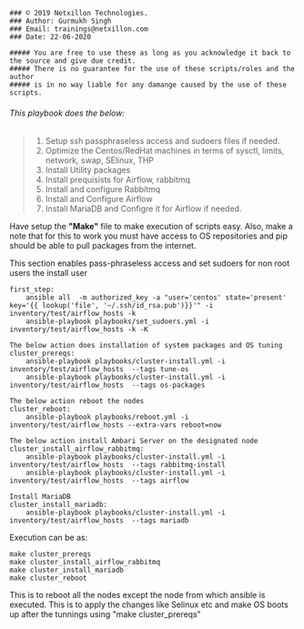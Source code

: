 ```
### © 2019 Netxillon Technologies.
### Author: Gurmukh Singh
### Email: trainings@netxillon.com
### Date: 22-06-2020
```
```
##### You are free to use these as long as you acknowledge it back to the source and give due credit.
##### There is no guarantee for the use of these scripts/roles and the author
##### is in no way liable for any damange caused by the use of these scripts.
```
###### This playbook does the below:

>1. Setup ssh passphraseless access and sudoers files if needed.
>2. Optimize the Centos/RedHat machines in terms of sysctl, limits, network, swap, SElinux, THP
>3. Install Utility packages
>4. Install prequisists for Airflow, rabbitmq
>5. Install and configure Rabbitmq
>6. Install and Configure Airflow
>7. Install MariaDB and Configre it for Airflow if needed.


Have setup the **"Make"** file to make execution of scripts easy. Also, make a note that for this to work you must have access to OS repositories
and pip should be able to pull packages from the internet.

This section enables pass-phraseless access and set sudoers for non root users the install user
```
first_step:
	ansible all  -m authorized_key -a "user='centos' state='present' key='{{ lookup('file', '~/.ssh/id_rsa.pub')}}'" -i inventory/test/airflow_hosts -k
	ansible-playbook playbooks/set_sudoers.yml -i inventory/test/airflow_hosts -k -K

The below action does installation of system packages and OS tuning
cluster_prereqs:
	ansible-playbook playbooks/cluster-install.yml -i inventory/test/airflow_hosts  --tags tune-os
	ansible-playbook playbooks/cluster-install.yml -i inventory/test/airflow_hosts  --tags os-packages

The below action reboot the nodes
cluster_reboot:
	ansible-playbook playbooks/reboot.yml -i inventory/test/airflow_hosts --extra-vars reboot=now

The below action install Ambari Server on the designated node
cluster_install_airflow_rabbitmq:
	ansible-playbook playbooks/cluster-install.yml -i inventory/test/airflow_hosts  --tags rabbitmq-install
	ansible-playbook playbooks/cluster-install.yml -i inventory/test/airflow_hosts  --tags airflow

Install MariaDB
cluster_install_mariadb:
	ansible-playbook playbooks/cluster-install.yml -i inventory/test/airflow_hosts  --tags mariadb
```

Execution can be as:
```
make cluster_prereqs
make cluster_install_airflow_rabbitmq
make cluster_install_mariadb
make cluster_reboot
```
This is to reboot all the nodes except the node from which ansible is executed. This is to apply the changes like Selinux etc and make OS boots
up after the tunnings using "make cluster_prereqs"
